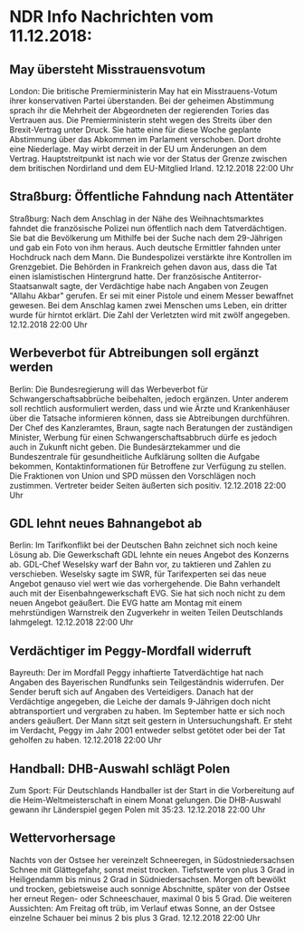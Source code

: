 # NDR Info Nachrichten vom 11.12.2018:


## May übersteht Misstrauensvotum
London: Die britische Premierministerin May hat ein Misstrauens-Votum ihrer konservativen Partei überstanden. Bei der geheimen Abstimmung sprach ihr die Mehrheit der Abgeordneten der regierenden Tories das Vertrauen aus. Die Premierministerin steht wegen des Streits über den Brexit-Vertrag unter Druck. Sie hatte eine für diese Woche geplante Abstimmung über das Abkommen im Parlament verschoben. Dort drohte eine Niederlage. May wirbt derzeit in der EU um Änderungen an dem Vertrag. Hauptstreitpunkt ist nach wie vor der Status der Grenze zwischen dem britischen Nordirland und dem EU-Mitglied Irland. 12.12.2018 22:00 Uhr 

## Straßburg: Öffentliche Fahndung nach Attentäter
Straßburg: Nach dem Anschlag in der Nähe des Weihnachtsmarktes fahndet die französische Polizei nun öffentlich nach dem Tatverdächtigen. Sie bat die Bevölkerung um Mithilfe bei der Suche nach dem 29-Jährigen und gab ein Foto von ihm heraus. Auch deutsche Ermittler fahnden unter Hochdruck nach dem Mann. Die Bundespolizei verstärkte ihre Kontrollen im Grenzgebiet. Die Behörden in Frankreich gehen davon aus, dass die Tat einen islamistischen Hintergrund hatte. Der französische Antiterror-Staatsanwalt sagte, der Verdächtige habe nach Angaben von Zeugen "Allahu Akbar" gerufen. Er sei mit einer Pistole und einem Messer bewaffnet gewesen. Bei dem Anschlag kamen zwei Menschen ums Leben, ein dritter wurde für hirntot erklärt. Die Zahl der Verletzten wird mit zwölf angegeben. 12.12.2018 22:00 Uhr 

## Werbeverbot für Abtreibungen soll ergänzt werden
Berlin: Die Bundesregierung will das Werbeverbot für Schwangerschaftsabbrüche beibehalten, jedoch ergänzen. Unter anderem soll rechtlich ausformuliert werden, dass und wie Ärzte und Krankenhäuser über die Tatsache informieren können, dass sie Abtreibungen durchführen. Der Chef des Kanzleramtes, Braun, sagte nach Beratungen der zuständigen Minister, Werbung für einen Schwangerschaftsabbruch dürfe es jedoch auch in Zukunft nicht geben. Die Bundesärztekammer und die Bundeszentrale für gesundheitliche Aufklärung sollten die Aufgabe bekommen, Kontaktinformationen für Betroffene zur Verfügung zu stellen. Die Fraktionen von Union und SPD müssen den Vorschlägen noch zustimmen. Vertreter beider Seiten äußerten sich positiv. 12.12.2018 22:00 Uhr 

## GDL lehnt neues Bahnangebot ab
Berlin: Im Tarifkonflikt bei der Deutschen Bahn zeichnet sich noch keine Lösung ab. Die Gewerkschaft GDL lehnte ein neues Angebot des Konzerns ab. GDL-Chef Weselsky warf der Bahn vor, zu taktieren und Zahlen zu verschieben. Weselsky sagte im SWR, für Tarifexperten sei das neue Angebot genauso viel wert wie das vorhergehende. Die Bahn verhandelt auch mit der Eisenbahngewerkschaft EVG. Sie hat sich noch nicht zu dem neuen Angebot geäußert. Die EVG hatte am Montag mit einem mehrstündigen Warnstreik den Zugverkehr in weiten Teilen Deutschlands lahmgelegt. 12.12.2018 22:00 Uhr 

## Verdächtiger im Peggy-Mordfall widerruft
Bayreuth: Der im Mordfall Peggy inhaftierte Tatverdächtige hat nach Angaben des Bayerischen Rundfunks sein Teilgeständnis widerrufen. Der Sender beruft sich auf Angaben des Verteidigers. Danach hat der Verdächtige angegeben, die Leiche der damals 9-Jährigen doch nicht abtransportiert und vergraben zu haben. Im September hatte er sich noch anders geäußert. Der Mann sitzt seit gestern in Untersuchungshaft. Er steht im Verdacht, Peggy im Jahr 2001 entweder selbst getötet oder bei der Tat geholfen zu haben. 12.12.2018 22:00 Uhr 

## Handball: DHB-Auswahl schlägt Polen
Zum Sport: Für Deutschlands Handballer ist der Start in die Vorbereitung auf die Heim-Weltmeisterschaft in einem Monat gelungen. Die DHB-Auswahl gewann ihr Länderspiel gegen Polen mit 35:23. 12.12.2018 22:00 Uhr 

## Wettervorhersage
Nachts von der Ostsee her vereinzelt Schneeregen, in Südostniedersachsen Schnee mit Glättegefahr, sonst meist trocken. Tiefstwerte von plus 3 Grad in Heiligendamm bis minus 2 Grad in Südniedersachsen. Morgen oft bewölkt und trocken, gebietsweise auch sonnige Abschnitte, später von der Ostsee her erneut Regen- oder Schneeschauer, maximal 0 bis 5 Grad. Die weiteren Aussichten: Am Freitag oft trüb, im Verlauf etwas Sonne, an der Ostsee einzelne Schauer bei minus 2 bis plus 3 Grad. 12.12.2018 22:00 Uhr 
